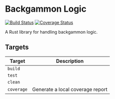 Backgammon Logic
================
[![Build Status](https://img.shields.io/travis/ehegnes/backgammon-logic/master.svg?style=flat-square)](https://travis-ci.org/ehegnes/backgammon-logic)
[![Coverage Status](https://img.shields.io/coveralls/github/ehegnes/backgammon-logic/master.svg?style=flat-square)](https://coveralls.io/github/ehegnes/backgammon-logic?branch=master)

A Rust library for handling backgammon logic.

## Targets
| Target     | Description                      |
| ---------- | -------------------------------- |
| `build`    | |
| `test`     | |
| `clean`    | |
| `coverage` | Generate a local coverage report |

